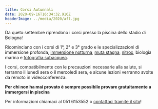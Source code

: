 ```yaml
---
title: Corsi Autunnali
date: 2020-09-16T16:34:32.916Z
headerImage: ../media/2020/afl.jpg
---
```


Da queto settembre riprendono i corsi presso la piscina dello stadio di Bologna!

Ricominciano con i corsi di 1°, 2° e 3° grado e le specializzazioni di immersione profonda, [immersione notturna](/didattica-immersione-notturna), [muta stagna](/didattica-immersione-con-muta-stagna), [nitrox](/didattica-nitrox-base), biologia marina e [fotografia subacquea](/didattica-fotografia-subacquea/).

I corsi, compatibilmente con le precauzioni necessarie alla salute, si terranno il lunedì sera o il mercoledì sera, e alcune lezioni verranno svolte da remoto in videoconferenza.

**Per chi non ha mai provato è sempre possibile provare gratuitamente a immergersi in piscina**

Per informazioni chiamaci al 051 6153552 o [contattaci tramite il sito](/contattaci)!
